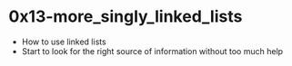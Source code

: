 # 0x13-more_singly_linked_lists

- How to use linked lists
- Start to look for the right source of information without too much help
